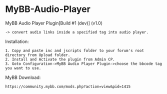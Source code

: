 # MyBB-Audio-Player

MyBB Audio Player Plugin[Build #1 (dev)] (v1.0)

    -> convert audio links inside a specified tag into audio player.


Installation:

    1. Copy and paste inc and jscripts folder to your forum's root directory from Upload folder.
    2. Install and Activate the plugin from Admin CP.
    3. Goto Configuration->MyBB Audio Player Plugin->choose the bbcode tag you want to use.
    
    
    
    
MyBB Download:

    https://community.mybb.com/mods.php?action=view&pid=1415
